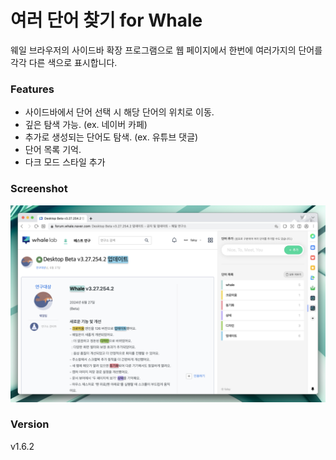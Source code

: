 # 여러 단어 찾기 for Whale

웨일 브라우저의 사이드바 확장 프로그램으로 웹 페이지에서 한번에 여러가지의 단어를 각각 다른 색으로 표시합니다.

### Features

- 사이드바에서 단어 선택 시 해당 단어의 위치로 이동.
- 깊은 탐색 가능. (ex. 네이버 카페)
- 추가로 생성되는 단어도 탐색. (ex. 유튜브 댓글)
- 단어 목록 기억.
- 다크 모드 스타일 추가

### Screenshot

![Capture](/src/imgs/screenshot-1.png)

### Version

v1.6.2
